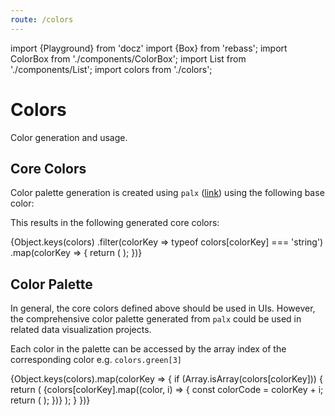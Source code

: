 ```yaml
---
route: /colors
---
```


import {Playground} from 'docz'
import {Box} from 'rebass';
import ColorBox from './components/ColorBox';
import List from './components/List';
import colors from './colors';

# Colors

Color generation and usage.

## Core Colors

Color palette generation is created using `palx` ([link](https://github.com/jxnblk/palx)) using the following base color:
<ColorBox color={colors.base} label="base" />

This results in the following generated core colors:

<Playground>
  <List>
    {Object.keys(colors)
      .filter(colorKey => typeof colors[colorKey] === 'string')
      .map(colorKey => {
        return (
          <ColorBox
            key={colorKey}
            color={colorKey}
            label={colorKey}
          />
        );
      })}
  </List>
</Playground>

## Color Palette

In general, the core colors defined above should be used in UIs. However, the comprehensive color palette generated from `palx` could be used in related data visualization projects.

Each color in the palette can be accessed by the array index of the corresponding color e.g. `colors.green[3]`

<Playground>
  <Box>
    {Object.keys(colors).map(colorKey => {
      if (Array.isArray(colors[colorKey])) {
        return (
          <List key={colorKey} spacing={0}>
            {colors[colorKey].map((color, i) => {
              const colorCode = colorKey + i;
              return (
                <ColorBox
                  key={colorCode}
                  color={colorCode}
                  label={colorCode}
                />
              );
            })}
          </List>
        );
      }
    })}
  </Box>
</Playground>
